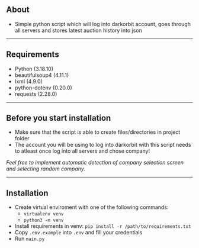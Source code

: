 ## About
- Simple python script which will log into darkorbit account, goes through all servers and stores latest auction history into json 

--- 

## Requirements
- Python (3.18.10)
- beautifulsoup4 (4.11.1)
- lxml (4.9.0)
- python-dotenv (0.20.0)
- requests (2.28.0)

--- 
## Before you start installation
- Make sure that the script is able to create files/directories in project folder
- The account you will be using to log into darkorbit with this script needs to atleast once log into all servers and chose company!

*Feel free to implement automatic detection of company selection screen and selecting random company.*

---

## Installation

- Create virtual enviroment with one of the following commands:
    - `virtualenv venv`
    - `python3 -m venv` 
- Install requirements in venv: `pip install -r /path/to/requirements.txt` 
- Copy `.env.example` into `.env` and fill your credentials
- Run `main.py` 
